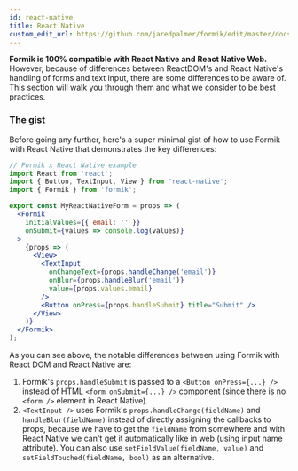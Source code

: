 ```yaml
---
id: react-native
title: React Native
custom_edit_url: https://github.com/jaredpalmer/formik/edit/master/docs/guides/react-native.md
---
```


**Formik is 100% compatible with React Native and React Native Web.** However,
because of differences between ReactDOM's and React Native's handling of forms
and text input, there are some differences to be aware of. This section will walk
you through them and what we consider to be best practices.

### The gist

Before going any further, here's a super minimal gist of how to use Formik with
React Native that demonstrates the key differences:

```jsx
// Formik x React Native example
import React from 'react';
import { Button, TextInput, View } from 'react-native';
import { Formik } from 'formik';

export const MyReactNativeForm = props => (
  <Formik
    initialValues={{ email: '' }}
    onSubmit={values => console.log(values)}
  >
    {props => (
      <View>
        <TextInput
          onChangeText={props.handleChange('email')}
          onBlur={props.handleBlur('email')}
          value={props.values.email}
        />
        <Button onPress={props.handleSubmit} title="Submit" />
      </View>
    )}
  </Formik>
);
```

As you can see above, the notable differences between using Formik with React
DOM and React Native are:

1.  Formik's `props.handleSubmit` is passed to a `<Button onPress={...} />`
    instead of HTML `<form onSubmit={...} />` component (since there is no
    `<form />` element in React Native).
2.  `<TextInput />` uses Formik's `props.handleChange(fieldName)` and `handleBlur(fieldName)` instead of directly assigning the callbacks to props, because we have to get the `fieldName` from somewhere and with React Native we can't get it automatically like in web (using input name attribute). You can also use `setFieldValue(fieldName, value)` and `setFieldTouched(fieldName, bool)` as an alternative.
